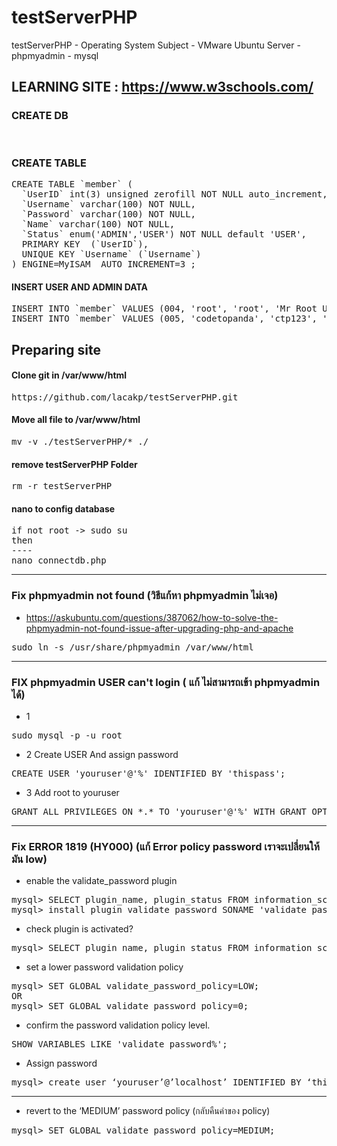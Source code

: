 # testServerPHP
testServerPHP - Operating System Subject - VMware Ubuntu Server - phpmyadmin - mysql

## LEARNING SITE : https://www.w3schools.com/

### CREATE DB
<pre>

</pre>

### CREATE TABLE

<pre>
CREATE TABLE `member` (
  `UserID` int(3) unsigned zerofill NOT NULL auto_increment,
  `Username` varchar(100) NOT NULL,
  `Password` varchar(100) NOT NULL,
  `Name` varchar(100) NOT NULL,
  `Status` enum('ADMIN','USER') NOT NULL default 'USER',
  PRIMARY KEY  (`UserID`),
  UNIQUE KEY `Username` (`Username`)
) ENGINE=MyISAM  AUTO_INCREMENT=3 ;
</pre>

#### INSERT USER AND ADMIN DATA
<pre>
INSERT INTO `member` VALUES (004, 'root', 'root', 'Mr Root Ubuntu', 'ADMIN');
INSERT INTO `member` VALUES (005, 'codetopanda', 'ctp123', 'MR Codetopand Portdee', 'USER');
</pre>

## Preparing site

#### Clone git in /var/www/html
<pre>
https://github.com/lacakp/testServerPHP.git
</pre>


#### Move all file to /var/www/html
<pre>
mv -v ./testServerPHP/* ./
</pre>

#### remove testServerPHP Folder
<pre>
rm -r testServerPHP
</pre>

#### nano to config database
<pre>
if not root -> sudo su
then
----
nano connectdb.php
</pre>
--------------------------------------------

### Fix phpmyadmin not found (วิธีแก้หา phpmyadmin ไม่เจอ)
- https://askubuntu.com/questions/387062/how-to-solve-the-phpmyadmin-not-found-issue-after-upgrading-php-and-apache
<pre>
sudo ln -s /usr/share/phpmyadmin /var/www/html
</pre>


-----------------------
### FIX phpmyadmin USER can't login ( แก้ ไม่สามารถเข้า phpmyadmin ได้)

- 1
<pre>
sudo mysql -p -u root
</pre>

- 2 Create USER And assign password
<pre>
CREATE USER 'youruser'@'%' IDENTIFIED BY 'thispass';
</pre>

- 3 Add root to youruser
<pre>
GRANT ALL PRIVILEGES ON *.* TO 'youruser'@'%' WITH GRANT OPTION;
</pre>

-------------------------
### Fix  ERROR 1819 (HY000) (แก้ Error policy password เราจะเปลี่ยนให้มัน low)

- enable the validate_password plugin
<pre>
mysql> SELECT plugin_name, plugin_status FROM information_schema.plugins WHERE plugin_name LIKE 'validate%';
mysql> install plugin validate_password SONAME 'validate_password.so';
</pre>

- check plugin is activated?
<pre>
mysql> SELECT plugin_name, plugin_status FROM information_schema.plugins WHERE plugin_name LIKE 'validate%';
</pre>


-  set a lower password validation policy
<pre>
mysql> SET GLOBAL validate_password_policy=LOW;
OR
mysql> SET GLOBAL validate_password_policy=0;
</pre>

- confirm the password validation policy level.
<pre>
SHOW VARIABLES LIKE 'validate_password%';
</pre>

- Assign password
<pre>
mysql> create user ‘youruser’@’localhost’ IDENTIFIED BY ‘thisisyourpassword’;
</pre>


-----------------------
- revert to the ‘MEDIUM’ password policy (กลับคืนค่าของ policy)
<pre>
mysql> SET GLOBAL validate_password_policy=MEDIUM;
</pre>



